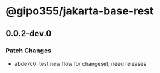 # @gipo355/jakarta-base-rest

## 0.0.2-dev.0

### Patch Changes

- abde7c0: test new flow for changeset, need releases
